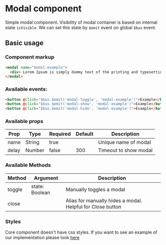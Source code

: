 # Modal component

Simple modal component. Visibility of modal container is based on internal state `isVisible`. We can set this state by `$emit` event on global `$bus` event.

## Basic usage

### Component markup

```html
<modal name="modal-example">
  <div> Lorem Ipsum is simply dummy text of the printing and typesetting industry. </div>
</modal>
```

### Available events:

```html
<button @click="$bus.$emit('modal-toggle', 'modal-example')">Example</button>
<button @click="$bus.$emit('modal-show', 'modal-example')">Example</button>
<button @click="$bus.$emit('modal-hide', 'modal-example')">Example</button>
```

### Available props

| Prop  | Type   | Required | Default | Description           |
| ----- | ------ | -------- | ------- | --------------------- |
| name  | String | true     |         | Unique name of modal  |
| delay | Number | false    | 300     | Timeout to show modal |

### Available Methods

| Method | Argument       | Description                                                |
| ------ | -------------- | ---------------------------------------------------------- |
| toggle | state: Boolean | Manually toggles a modal                                   |
| close  |                | Alias for manually hides a modal. Helpful for Close button |

### Styles

Core component doesn't have css styles. If you want to see an example of our implementation please look [here](https://github.com/DivanteLtd/vue-storefront/blob/master/src/themes/default/components/core/Modal.vue)
